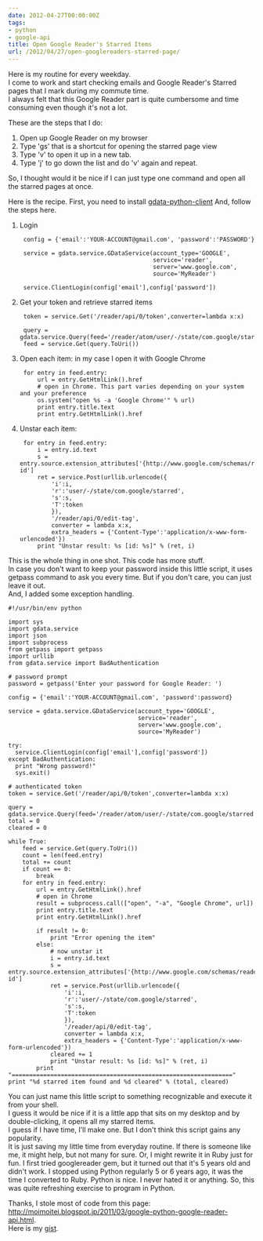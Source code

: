 ```yaml
---
date: 2012-04-27T00:00:00Z
tags:
- python
- google-api
title: Open Google Reader's Starred Items
url: /2012/04/27/open-googlereaders-starred-page/
---
```


Here is my routine for every weekday.  
I come to work and start checking emails and Google Reader's Starred pages that I mark during my commute time.  
I always felt that this Google Reader part is quite cumbersome and time consuming even though it's not a lot.

These are the steps that I do:
1. Open up Google Reader on my browser
2. Type 'gs' that is a shortcut for opening the starred page view
3. Type 'v' to open it up in a new tab.
4. Type 'j' to go down the list and do 'v' again and repeat.

So, I thought would it be nice if I can just type one command and open all the starred pages at once.

Here is the recipe.
First, you need to install [gdata-python-client](http://code.google.com/p/gdata-python-client/)
And, follow the steps here.

1. Login

        config = {'email':'YOUR-ACCOUNT@gmail.com', 'password':'PASSWORD'}

        service = gdata.service.GDataService(account_type='GOOGLE',
                                             service='reader',
                                             server='www.google.com',
                                             source='MyReader')

        service.ClientLogin(config['email'],config['password'])

2. Get your token and retrieve starred items

        token = service.Get('/reader/api/0/token',converter=lambda x:x)

        query = gdata.service.Query(feed='/reader/atom/user/-/state/com.google/starred')
        feed = service.Get(query.ToUri())

3. Open each item: in my case I open it with Google Chrome

        for entry in feed.entry:
            url = entry.GetHtmlLink().href
            # open in Chrome. This part varies depending on your system and your preference
            os.system("open %s -a 'Google Chrome'" % url)
            print entry.title.text
            print entry.GetHtmlLink().href

4. Unstar each item:

        for entry in feed.entry:
            i = entry.id.text
            s = entry.source.extension_attributes['{http://www.google.com/schemas/reader/atom/}stream-id']
            ret = service.Post(urllib.urlencode({
                'i':i,
                'r':'user/-/state/com.google/starred',
                's':s,
                'T':token
                }),
                '/reader/api/0/edit-tag',
                converter = lambda x:x,
                extra_headers = {'Content-Type':'application/x-www-form-urlencoded'})
            print "Unstar result: %s [id: %s]" % (ret, i)

This is the whole thing in one shot. This code has more stuff.  
In case you don't want to keep your password inside this little script, it uses getpass command to ask you every time. But if you don't care, you can just leave it out.  
And, I added some exception handling.

    #!/usr/bin/env python

    import sys
    import gdata.service
    import json
    import subprocess
    from getpass import getpass
    import urllib
    from gdata.service import BadAuthentication

    # password prompt
    password = getpass('Enter your password for Google Reader: ')

    config = {'email':'YOUR-ACCOUNT@gmail.com', 'password':password}

    service = gdata.service.GDataService(account_type='GOOGLE',
                                         service='reader',
                                         server='www.google.com',
                                         source='MyReader')

    try:
      service.ClientLogin(config['email'],config['password'])
    except BadAuthentication:
      print "Wrong password!"
      sys.exit()

    # authenticated token
    token = service.Get('/reader/api/0/token',converter=lambda x:x)

    query = gdata.service.Query(feed='/reader/atom/user/-/state/com.google/starred')
    total = 0
    cleared = 0

    while True:
        feed = service.Get(query.ToUri())
        count = len(feed.entry)
        total += count
        if count == 0:
            break
        for entry in feed.entry:
            url = entry.GetHtmlLink().href
            # open in Chrome
            result = subprocess.call(["open", "-a", "Google Chrome", url])
            print entry.title.text
            print entry.GetHtmlLink().href

            if result != 0:
                print "Error opening the item"
            else:
                # now unstar it
                i = entry.id.text
                s = entry.source.extension_attributes['{http://www.google.com/schemas/reader/atom/}stream-id']
                ret = service.Post(urllib.urlencode({
                    'i':i,
                    'r':'user/-/state/com.google/starred',
                    's':s,
                    'T':token
                    }),
                    '/reader/api/0/edit-tag',
                    converter = lambda x:x,
                    extra_headers = {'Content-Type':'application/x-www-form-urlencoded'})
                cleared += 1
                print "Unstar result: %s [id: %s]" % (ret, i)
            print "==============================================================="
    print "%d starred item found and %d cleared" % (total, cleared)

You can just name this little script to something recognizable and execute it from your shell.  
I guess it would be nice if it is a little app that sits on my desktop and by double-clicking, it opens all my starred items.  
I guess if I have time, I'll make one. But I don't think this script gains any popularity.  
It is just saving my little time from everyday routine. If there is someone like me, it might help, but not many for sure.
Or, I might rewrite it in Ruby just for fun. I first tried googlereader gem, but it turned out that it's 5 years old and didn't work. I stopped using Python regularly 5 or 6 years ago, it was the time I converted to Ruby. Python is nice. I never hated it or anything. So, this was quite refreshing exercise to program in Python.

Thanks, I stole most of code from this page:  
<http://moimoitei.blogspot.jp/2011/03/google-python-google-reader-api.html>.  
Here is my [gist](https://gist.github.com/2509075).


